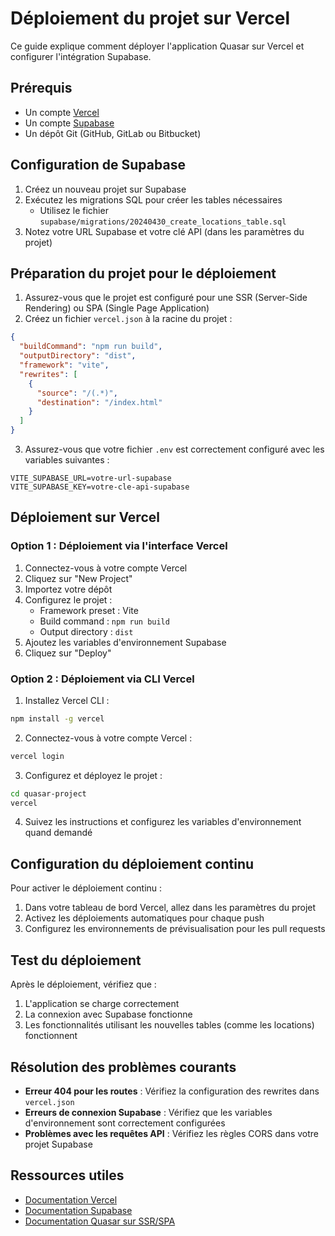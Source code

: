 # Déploiement du projet sur Vercel

Ce guide explique comment déployer l'application Quasar sur Vercel et configurer l'intégration Supabase.

## Prérequis

- Un compte [Vercel](https://vercel.com)
- Un compte [Supabase](https://supabase.io)
- Un dépôt Git (GitHub, GitLab ou Bitbucket)

## Configuration de Supabase

1. Créez un nouveau projet sur Supabase
2. Exécutez les migrations SQL pour créer les tables nécessaires
   - Utilisez le fichier `supabase/migrations/20240430_create_locations_table.sql`
3. Notez votre URL Supabase et votre clé API (dans les paramètres du projet)

## Préparation du projet pour le déploiement

1. Assurez-vous que le projet est configuré pour une SSR (Server-Side Rendering) ou SPA (Single Page Application)
2. Créez un fichier `vercel.json` à la racine du projet :

```json
{
  "buildCommand": "npm run build",
  "outputDirectory": "dist",
  "framework": "vite",
  "rewrites": [
    {
      "source": "/(.*)",
      "destination": "/index.html"
    }
  ]
}
```

3. Assurez-vous que votre fichier `.env` est correctement configuré avec les variables suivantes :

```
VITE_SUPABASE_URL=votre-url-supabase
VITE_SUPABASE_KEY=votre-cle-api-supabase
```

## Déploiement sur Vercel

### Option 1 : Déploiement via l'interface Vercel

1. Connectez-vous à votre compte Vercel
2. Cliquez sur "New Project"
3. Importez votre dépôt
4. Configurez le projet :
   - Framework preset : Vite
   - Build command : `npm run build`
   - Output directory : `dist`
5. Ajoutez les variables d'environnement Supabase
6. Cliquez sur "Deploy"

### Option 2 : Déploiement via CLI Vercel

1. Installez Vercel CLI :

```bash
npm install -g vercel
```

2. Connectez-vous à votre compte Vercel :

```bash
vercel login
```

3. Configurez et déployez le projet :

```bash
cd quasar-project
vercel
```

4. Suivez les instructions et configurez les variables d'environnement quand demandé

## Configuration du déploiement continu

Pour activer le déploiement continu :

1. Dans votre tableau de bord Vercel, allez dans les paramètres du projet
2. Activez les déploiements automatiques pour chaque push
3. Configurez les environnements de prévisualisation pour les pull requests

## Test du déploiement

Après le déploiement, vérifiez que :

1. L'application se charge correctement
2. La connexion avec Supabase fonctionne
3. Les fonctionnalités utilisant les nouvelles tables (comme les locations) fonctionnent

## Résolution des problèmes courants

- **Erreur 404 pour les routes** : Vérifiez la configuration des rewrites dans `vercel.json`
- **Erreurs de connexion Supabase** : Vérifiez que les variables d'environnement sont correctement configurées
- **Problèmes avec les requêtes API** : Vérifiez les règles CORS dans votre projet Supabase

## Ressources utiles

- [Documentation Vercel](https://vercel.com/docs)
- [Documentation Supabase](https://supabase.io/docs)
- [Documentation Quasar sur SSR/SPA](https://quasar.dev/quasar-cli/developing-spa/deploying) 
